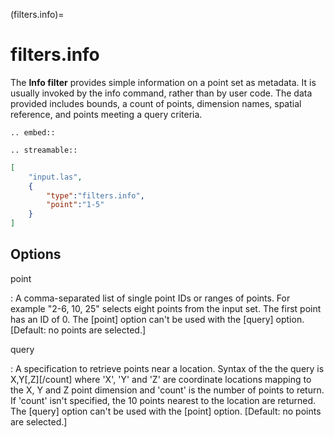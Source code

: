 (filters.info)=

# filters.info

The **Info filter** provides simple information on a point set as metadata.
It is usually invoked by the info command, rather than by user code.
The data provided includes bounds, a count of points, dimension names,
spatial reference, and points meeting a query criteria.

```{eval-rst}
.. embed::
```

```{eval-rst}
.. streamable::
```

```json
[
    "input.las",
    {
        "type":"filters.info",
        "point":"1-5"
    }
]
```

## Options

point

: A comma-separated list of single point IDs or ranges of points.  For
  example "2-6, 10, 25" selects eight points from the input set.  The first
  point has an ID of 0.  The [point] option can't be used with the [query] option.
  \[Default: no points are selected.\]

query

: A specification to retrieve points near a location.  Syntax of the the
  query is X,Y\[,Z\]\[/count\] where 'X', 'Y' and 'Z' are coordinate
  locations mapping to the X, Y and Z point dimension and 'count' is the
  number of points to return.  If 'count' isn't specified, the 10 points
  nearest to the location are returned.  The [query] option can't be used
  with the [point] option. \[Default: no points are selected.\]

```{include} filter_opts.md
```
